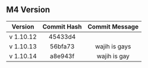 ## M4 Version

|  Version  | Commit Hash | Commit Message |
| :-------: | :---------: | :------------: |
| v 1.10.12 |   45433d4   |
| v 1.10.13 | 56bfa73 | wajih is gays |
| v 1.10.14 | a8e943f | wajih is gay |
